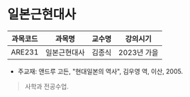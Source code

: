# 일본근현대사

| 과목코드 | 과목명       | 교수명 | 강의시기    |
|----------|--------------|--------|-------------|
| ARE231   | 일본근현대사 | 김종식 | 2023년 가을 |

- 주교재: 앤드루 고든, "현대일본의 역사", 김우영 역, 이산, 2005.

> 사학과 전공수업.
